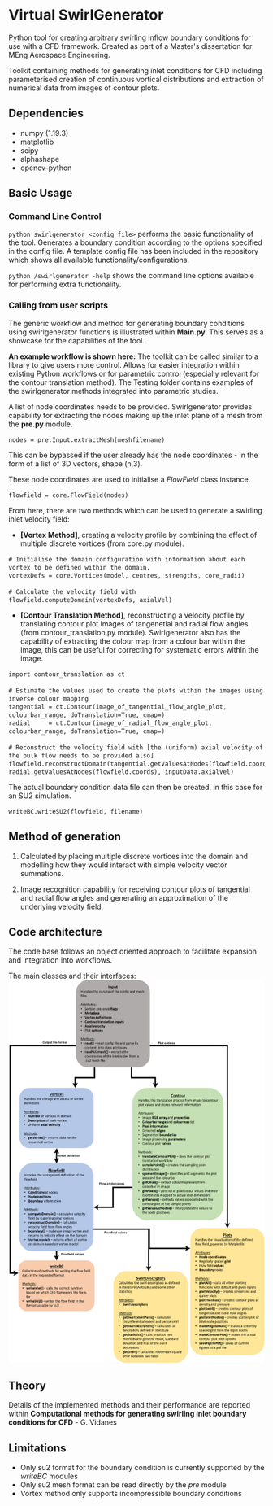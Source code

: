 # Virtual SwirlGenerator
 Python tool for creating arbitrary swirling inflow boundary conditions for use with a CFD framework. Created as part of a Master's dissertation for MEng Aerospace Engineering.
 
 Toolkit containing methods for generating inlet conditions for CFD including parameterised creation of continuous vortical distributions and extraction of numerical data from images of contour plots.

## Dependencies
- numpy (1.19.3)
- matplotlib
- scipy
- alphashape
- opencv-python


## Basic Usage
### Command Line Control
`python swirlgenerator <config file>` performs the basic functionality of the tool. Generates a boundary condition according to the options specified in the config file. A template config file has been included in the repository which shows all available functionality/configurations.
 
`python /swirlgenerator -help` shows the command line options available for performing extra functionality. 


### Calling from user scripts
The generic workflow and method for generating boundary conditions using swirlgenerator functions is illustrated within **Main.py**. This serves as a showcase for the capabilities of the tool.

**An example workflow is shown here:**
The toolkit can be called similar to a library to give users more control. Allows for easier integration within existing Python workflows or for parametric control (especially relevant for the contour translation method). The Testing folder contains examples of the swirlgenerator methods integrated into parametric studies.

A list of node coordinates needs to be provided. Swirlgenerator provides capability for extracting the nodes making up the inlet plane of a mesh from the **pre.py** module.
```
nodes = pre.Input.extractMesh(meshfilename)
```
This can be bypassed if the user already has the node coordinates - in the form of a list of 3D vectors, shape (n,3).

These node coordinates are used to initialise a *FlowField* class instance.
```
flowfield = core.FlowField(nodes)
```

From here, there are two methods which can be used to generate a swirling inlet velocity field:

- **[Vortex Method]**, creating a velocity profile by combining the effect of multiple discrete vortices (from core.py module).
```
# Initialise the domain configuration with information about each vortex to be defined within the domain.
vortexDefs = core.Vortices(model, centres, strengths, core_radii)

# Calculate the velocity field with
flowfield.computeDomain(vortexDefs, axialVel)
```

- **[Contour Translation Method]**, reconstructing a velocity profile by translating contour plot images of tangenetial and radial flow angles (from contour_translation.py module). Swirlgenerator also has the capability of extracting the colour map from a colour bar within the image, this can be useful for correcting for systematic errors within the image.
```
import contour_translation as ct

# Estimate the values used to create the plots within the images using inverse colour mapping
tangential = ct.Contour(image_of_tangential_flow_angle_plot, colourbar_range, doTranslation=True, cmap=)
radial     = ct.Contour(image_of_radial_flow_angle_plot,     colourbar_range, doTranslation=True, cmap=)

# Reconstruct the velocity field with [the (uniform) axial velocity of the bulk flow needs to be provided also]
flowfield.reconstructDomain(tangential.getValuesAtNodes(flowfield.coords), radial.getValuesAtNodes(flowfield.coords), inputData.axialVel)
```

The actual boundary condition data file can then be created, in this case for an SU2 simulation.
```
writeBC.writeSU2(flowfield, filename)
```


## Method of generation
1. Calculated by placing multiple discrete vortices into the domain and modelling how they would interact with simple velocity vector summations.

2. Image recognition capability for receiving contour plots of tangential and radial flow angles and generating an approximation of the underlying velocity field.

## Code architecture
The code base follows an object oriented approach to facilitate expansion and integration into workflows.

The main classes and their interfaces:
![code architecture](swirlgenerator-Architecture.png "code architecture")

## Theory
Details of the implemented methods and their performance are reported within **Computational methods for generating swirling inlet boundary conditions for CFD** - G. Vidanes

## Limitations
- Only su2 format for the boundary condition is currently supported by the *writeBC* modules
- Only su2 mesh format can be read directly by the *pre* module
- Vortex method only supports incompressible boundary conditions
